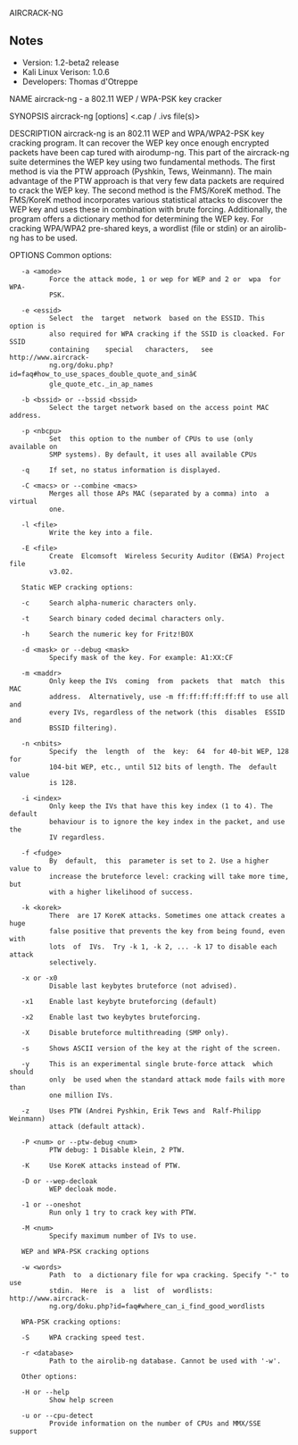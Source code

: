 AIRCRACK-NG

Notes
-------

 * Version: 1.2-beta2 release  
 * Kali Linux Verison: 1.0.6  
 * Developers: Thomas d'Otreppe

NAME
       aircrack-ng - a 802.11 WEP / WPA-PSK key cracker

SYNOPSIS
       aircrack-ng [options] <.cap / .ivs file(s)>

DESCRIPTION
       aircrack-ng is an 802.11 WEP and WPA/WPA2-PSK key cracking program.
       It can recover the WEP key once enough encrypted packets have been cap
       tured with airodump-ng. This part of the aircrack-ng  suite  determines
       the  WEP key using two fundamental methods. The first method is via the
       PTW approach (Pyshkin, Tews, Weinmann). The main advantage of  the  PTW
       approach  is  that  very few data packets are required to crack the WEP
       key. The second method is the FMS/KoreK method.  The  FMS/KoreK  method
       incorporates  various  statistical  attacks to discover the WEP key and
       uses these in combination with brute forcing.
       Additionally, the program offers a dictionary  method  for  determining
       the WEP key. For cracking WPA/WPA2 pre-shared keys, a wordlist (file or
       stdin) or an airolib-ng has to be used.

OPTIONS
       Common options:

       -a <amode>
              Force the attack mode, 1 or wep for WEP and 2 or  wpa  for  WPA-
              PSK.

       -e <essid>
              Select  the  target  network  based on the ESSID. This option is
              also required for WPA cracking if the SSID is cloacked. For SSID
              containing    special   characters,   see   http://www.aircrack-
              ng.org/doku.php?id=faq#how_to_use_spaces_double_quote_and_sinâ€
              gle_quote_etc._in_ap_names

       -b <bssid> or --bssid <bssid>
              Select the target network based on the access point MAC address.

       -p <nbcpu>
              Set  this option to the number of CPUs to use (only available on
              SMP systems). By default, it uses all available CPUs

       -q     If set, no status information is displayed.

       -C <macs> or --combine <macs>
              Merges all those APs MAC (separated by a comma) into  a  virtual
              one.

       -l <file>
              Write the key into a file.

       -E <file>
              Create  Elcomsoft  Wireless Security Auditor (EWSA) Project file
              v3.02.

       Static WEP cracking options:

       -c     Search alpha-numeric characters only.

       -t     Search binary coded decimal characters only.

       -h     Search the numeric key for Fritz!BOX

       -d <mask> or --debug <mask>
              Specify mask of the key. For example: A1:XX:CF

       -m <maddr>
              Only keep the IVs  coming  from  packets  that  match  this  MAC
              address.  Alternatively, use -m ff:ff:ff:ff:ff:ff to use all and
              every IVs, regardless of the network (this  disables  ESSID  and
              BSSID filtering).

       -n <nbits>
              Specify  the  length  of  the  key:  64  for 40-bit WEP, 128 for
              104-bit WEP, etc., until 512 bits of length. The  default  value
              is 128.

       -i <index>
              Only keep the IVs that have this key index (1 to 4). The default
              behaviour is to ignore the key index in the packet, and use  the
              IV regardless.

       -f <fudge>
              By  default,  this  parameter is set to 2. Use a higher value to
              increase the bruteforce level: cracking will take more time, but
              with a higher likelihood of success.

       -k <korek>
              There  are 17 KoreK attacks. Sometimes one attack creates a huge
              false positive that prevents the key from being found, even with
              lots  of  IVs.  Try -k 1, -k 2, ... -k 17 to disable each attack
              selectively.

       -x or -x0
              Disable last keybytes bruteforce (not advised).

       -x1    Enable last keybyte bruteforcing (default)

       -x2    Enable last two keybytes bruteforcing.

       -X     Disable bruteforce multithreading (SMP only).

       -s     Shows ASCII version of the key at the right of the screen.

       -y     This is an experimental single brute-force attack  which  should
              only  be used when the standard attack mode fails with more than
              one million IVs.

       -z     Uses PTW (Andrei Pyshkin, Erik Tews and  Ralf-Philipp  Weinmann)
              attack (default attack).

       -P <num> or --ptw-debug <num>
              PTW debug: 1 Disable klein, 2 PTW.

       -K     Use KoreK attacks instead of PTW.

       -D or --wep-decloak
              WEP decloak mode.

       -1 or --oneshot
              Run only 1 try to crack key with PTW.

       -M <num>
              Specify maximum number of IVs to use.

       WEP and WPA-PSK cracking options

       -w <words>
              Path  to  a dictionary file for wpa cracking. Specify "-" to use
              stdin.  Here  is  a  list  of  wordlists:   http://www.aircrack-
              ng.org/doku.php?id=faq#where_can_i_find_good_wordlists

       WPA-PSK cracking options:

       -S     WPA cracking speed test.

       -r <database>
              Path to the airolib-ng database. Cannot be used with '-w'.

       Other options:

       -H or --help
              Show help screen

       -u or --cpu-detect
              Provide information on the number of CPUs and MMX/SSE support